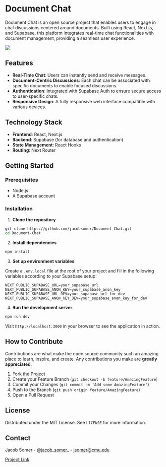 # Document Chat

Document Chat is an open source project that enables users to engage in chat discussions centered around documents. Built using React, Next.js, and Supabase, this platform integrates real-time chat functionalities with document management, providing a seamless user experience.

![](https://frdnoxefcxhbqneflzqj.supabase.co/storage/v1/object/sign/images/document-chat.png?token=eyJhbGciOiJIUzI1NiIsInR5cCI6IkpXVCJ9.eyJ1cmwiOiJpbWFnZXMvZG9jdW1lbnQtY2hhdC5wbmciLCJpYXQiOjE3MTM4ODIwOTYsImV4cCI6MTgwMDI4MjA5Nn0.VsiT34VubGzthjCx1RIkg5y1hL8MjIdzurxlFQ0AtCw&t=2024-04-23T14%3A21%3A36.977Z)

## Features

- **Real-Time Chat**: Users can instantly send and receive messages.
- **Document-Centric Discussions**: Each chat can be associated with specific documents to enable focused discussions.
- **Authentication**: Integrated with Supabase Auth to ensure secure access to user-specific chats.
- **Responsive Design**: A fully responsive web interface compatible with various devices.

## Technology Stack

- **Frontend**: React, Next.js
- **Backend**: Supabase (for database and authentication)
- **State Management**: React Hooks
- **Routing**: Next Router

## Getting Started

### Prerequisites

- Node.js
- A Supabase account

### Installation

1. **Clone the repository**

```bash
git clone https://github.com/jacobsomer/Document-Chat.git
cd Document-Chat
```

2. **Install dependencies**

```bash
npm install
```

3. **Set up environment variables**

Create a `.env.local` file at the root of your project and fill in the following variables according to your Supabase setup:
```
NEXT_PUBLIC_SUPABASE_URL=your_supabase_url
NEXT_PUBLIC_SUPABASE_ANON_KEY=your_supabase_anon_key
NEXT_PUBLIC_SUPABASE_URL_DEV=your_supabase_url_for_dev
NEXT_PUBLIC_SUPABASE_ANON_KEY_DEV=your_supabase_anon_key_for_dev
```

4. **Run the development server**
```bash
npm run dev
```

Visit `http://localhost:3000` in your browser to see the application in action.

## How to Contribute

Contributions are what make the open source community such an amazing place to learn, inspire, and create. Any contributions you make are **greatly appreciated**.

1. Fork the Project
2. Create your Feature Branch (`git checkout -b feature/AmazingFeature`)
3. Commit your Changes (`git commit -m 'Add some AmazingFeature'`)
4. Push to the Branch (`git push origin feature/AmazingFeature`)
5. Open a Pull Request

## License

Distributed under the MIT License. See `LICENSE` for more information.

## Contact

Jacob Somer - [@jacob_somer_](https://twitter.com/jacob_somer_) - jsomer@cmu.edu

[Project Link](https://github.com/jacobsomer/Document-Chat.git)



